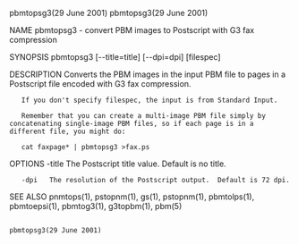 pbmtopsg3(29 June 2001)                                                                                                                                                        pbmtopsg3(29 June 2001)

NAME
       pbmtopsg3 - convert PBM images to Postscript with G3 fax compression

SYNOPSIS
       pbmtopsg3 [--title=title] [--dpi=dpi] [filespec]

DESCRIPTION
       Converts the PBM images in the input PBM file to pages in a Postscript file encoded with G3 fax compression.

       If you don't specify filespec, the input is from Standard Input.

       Remember that you can create a multi-image PBM file simply by concatenating single-image PBM files, so if each page is in a different file, you might do:

       cat faxpage* | pbmtopsg3 >fax.ps

OPTIONS
       -title The Postscript title value.  Default is no title.

       -dpi   The resolution of the Postscript output.  Default is 72 dpi.

SEE ALSO
       pnmtops(1), pstopnm(1), gs(1), pstopnm(1), pbmtolps(1), pbmtoepsi(1), pbmtog3(1), g3topbm(1), pbm(5)

                                                                                                                                                                               pbmtopsg3(29 June 2001)
